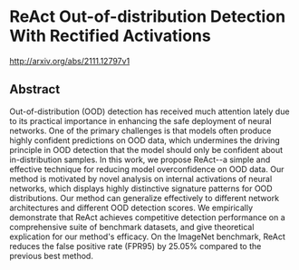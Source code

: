 # ReAct Out-of-distribution Detection With Rectified Activations
http://arxiv.org/abs/2111.12797v1
## Abstract
Out-of-distribution (OOD) detection has received much attention lately due to its practical importance in enhancing the safe deployment of neural networks. One of the primary challenges is that models often produce highly confident predictions on OOD data, which undermines the driving principle in OOD detection that the model should only be confident about in-distribution samples. In this work, we propose ReAct--a simple and effective technique for reducing model overconfidence on OOD data. Our method is motivated by novel analysis on internal activations of neural networks, which displays highly distinctive signature patterns for OOD distributions. Our method can generalize effectively to different network architectures and different OOD detection scores. We empirically demonstrate that ReAct achieves competitive detection performance on a comprehensive suite of benchmark datasets, and give theoretical explication for our method's efficacy. On the ImageNet benchmark, ReAct reduces the false positive rate (FPR95) by 25.05% compared to the previous best method.